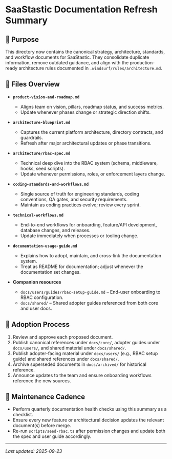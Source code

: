# SaaStastic Documentation Refresh Summary

## 📌 Purpose
This directory now contains the canonical strategy, architecture, standards, and workflow documents for SaaStastic. They consolidate duplicate information, remove outdated guidance, and align with the production-ready architecture rules documented in `.windsurf/rules/architecture.md`.

## 📂 Files Overview
- **`product-vision-and-roadmap.md`**
  - Aligns team on vision, pillars, roadmap status, and success metrics.
  - Update whenever phases change or strategic direction shifts.

- **`architecture-blueprint.md`**
  - Captures the current platform architecture, directory contracts, and guardrails.
  - Refresh after major architectural updates or phase transitions.

- **`architecture/rbac-spec.md`**
  - Technical deep dive into the RBAC system (schema, middleware, hooks, seed scripts).
  - Update whenever permissions, roles, or enforcement layers change.

- **`coding-standards-and-workflows.md`**
  - Single source of truth for engineering standards, coding conventions, QA gates, and security requirements.
  - Maintain as coding practices evolve; review every sprint.

- **`technical-workflows.md`**
  - End-to-end workflows for onboarding, feature/API development, database changes, and releases.
  - Update immediately when processes or tooling change.

- **`documentation-usage-guide.md`**
  - Explains how to adopt, maintain, and cross-link the documentation system.
  - Treat as README for documentation; adjust whenever the documentation set changes.

- **Companion resources**
  - `docs/users/guides/rbac-setup-guide.md` – End-user onboarding to RBAC configuration.
  - `docs/shared/` – Shared adopter guides referenced from both core and user docs.

## 🔁 Adoption Process
1. Review and approve each proposed document.
2. Publish canonical references under `docs/core/`, adopter guides under `docs/users/`, and shared material under `docs/shared/`.
3. Publish adopter-facing material under `docs/users/` (e.g., RBAC setup guide) and shared references under `docs/shared/`.
4. Archive superseded documents in `docs/archived/` for historical reference.
5. Announce updates to the team and ensure onboarding workflows reference the new sources.

## 🧭 Maintenance Cadence
- Perform quarterly documentation health checks using this summary as a checklist.
- Ensure every new feature or architectural decision updates the relevant document(s) before merge.
- Re-run `scripts/seed-rbac.ts` after permission changes and update both the spec and user guide accordingly.

---
*Last updated: 2025-09-23*

